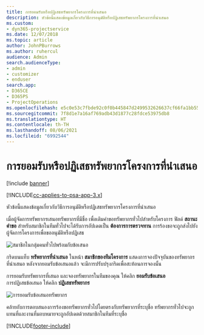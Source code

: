 ```yaml
---
title: การยอมรับหรือปฏิเสธทรัพยากรโครงการที่นำเสนอ
description: หัวข้อนี้แสดงข้อมูลเกี่ยวกับวิธีการอนุมัติหรือปฏิเสธทรัพยากรโครงการที่นำเสนอ
ms.custom:
- dyn365-projectservice
ms.date: 12/07/2018
ms.topic: article
author: JohnPBurrows
ms.author: ruhercul
audience: Admin
search.audienceType:
- admin
- customizer
- enduser
search.app:
- D365CE
- D365PS
- ProjectOperations
ms.openlocfilehash: e5c0e53c7fbde92c0f0b445847d2499532626637cf66fa1bb556eccc1e6079ee
ms.sourcegitcommit: 7f8d1e7a16af769adb43d1877c28fdce53975db8
ms.translationtype: HT
ms.contentlocale: th-TH
ms.lasthandoff: 08/06/2021
ms.locfileid: "6992544"
---
```

# <a name="accept-or-reject-a-proposed-project-resource"></a>การยอมรับหรือปฏิเสธทรัพยากรโครงการที่นำเสนอ

[!include [banner](../includes/psa-now-project-operations.md)]

[!INCLUDE[cc-applies-to-psa-app-3.x](../includes/cc-applies-to-psa-app-3x.md)]

หัวข้อนี้แสดงข้อมูลเกี่ยวกับวิธีการอนุมัติหรือปฏิเสธทรัพยากรโครงการที่นำเสนอ

เมื่อผู้จัดการทรัพยากรเสนอทรัพยากรที่มีชื่อ เพื่อเติมคำขอทรัพยากรทั่วไปสำหรับโครงการ ฟิลด์ **สถานะคำขอ** สำหรับสมาชิกในทีมทั่วไปจะได้รับการอัปเดตเป็น **ต้องการการตรวจทาน** การร้องขอจะถูกส่งไปยังผู้จัดการโครงการเพื่อขออนุมัติหรือปฏิเสธ

![สมาชิกในกลุ่มคนทั่วไปพร้อมกับข้อเสนอ](media/RM-how-to-19.png)

กริดบนแท็บ **ทรัพยากรที่นำเสนอ** ในหน้า **สมาชิกของทีมโครงการ** แสดงการจองปัจจุบันของทรัพยากรที่นำเสนอ หลังจากยอมรับข้อเสนอแล้ว จะมีการปรับปรุงกริดเพื่อสะท้อนการจองนั้น 

การยอมรับทรัพยากรที่เสนอ และจองทรัพยากรในทีมของคุณ ให้คลิก **ยอมรับข้อเสนอ**  
การปฏิเสธข้อเสนอ ให้คลิก **ปฏิเสธทรัพยากร**

![การยอมรับข้อเสนอทรัพยากร](media/RM-how-to-20.png) 

คล้ายกับการตอบสนองการร้องขอทรัพยากรทั่วไปโดยตรงกับทรัพยากรที่ระบุชื่อ ทรัพยากรทั่วไปจะถูกแทนที่และงานที่มอบหมายจะถูกอัปเดตด้วยสมาชิกในทีมที่ระบุชื่อ


[!INCLUDE[footer-include](../includes/footer-banner.md)]